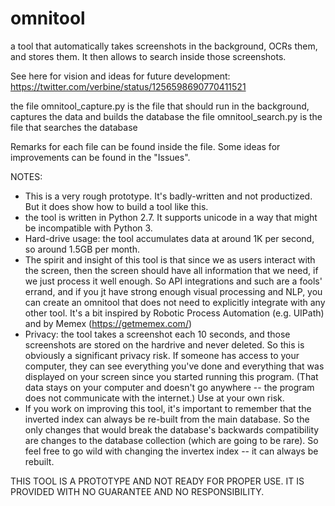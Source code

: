 # omnitool
a tool that automatically takes screenshots in the background, OCRs them, and stores them. It then allows to search inside those screenshots.

See here for vision and ideas for future development: https://twitter.com/verbine/status/1256598690770411521

the file omnitool_capture.py is the file that should run in the background, captures the data and builds the database
the file omnitool_search.py is the file that searches the database

Remarks for each file can be found inside the file. Some ideas for improvements can be found in the "Issues".

NOTES:
- This is a very rough prototype. It's badly-written and not productized. But it does show how to build a tool like this.
- the tool is written in Python 2.7. It supports unicode in a way that might be incompatible with Python 3.
- Hard-drive usage: the tool accumulates data at around 1K per second, so around 1.5GB per month.
- The spirit and insight of this tool is that since we as users interact with the screen, then the screen should have all information that we need, if we just process it well enough. So API integrations and such are a fools' errand, and if you jt have strong enough visual processing and NLP, you can create an omnitool that does not need to explicitly integrate with any other tool. It's a bit inspired by Robotic Process Automation (e.g. UIPath) and by Memex (https://getmemex.com/)  
- Privacy: the tool takes a screenshot each 10 seconds, and those screenshots are stored on the hardrive and never deleted. So this is obviously a significant privacy risk. If someone has access to your computer, they can see everything you've done and everything that was displayed on your screen since you started running this program. (That data stays on your computer and doesn't go anywhere -- the program does not communicate with the internet.) Use at your own risk.
- If you work on improving this tool, it's important to remember that the inverted index can always be re-built from the main database. So the only changes that would break the database's backwards compatibility are changes to the database collection (which are going to be rare). So feel free to go wild with changing the invertex index -- it can always be rebuilt.


THIS TOOL IS A PROTOTYPE AND NOT READY FOR PROPER USE. IT IS PROVIDED WITH NO GUARANTEE AND NO RESPONSIBILITY. 
